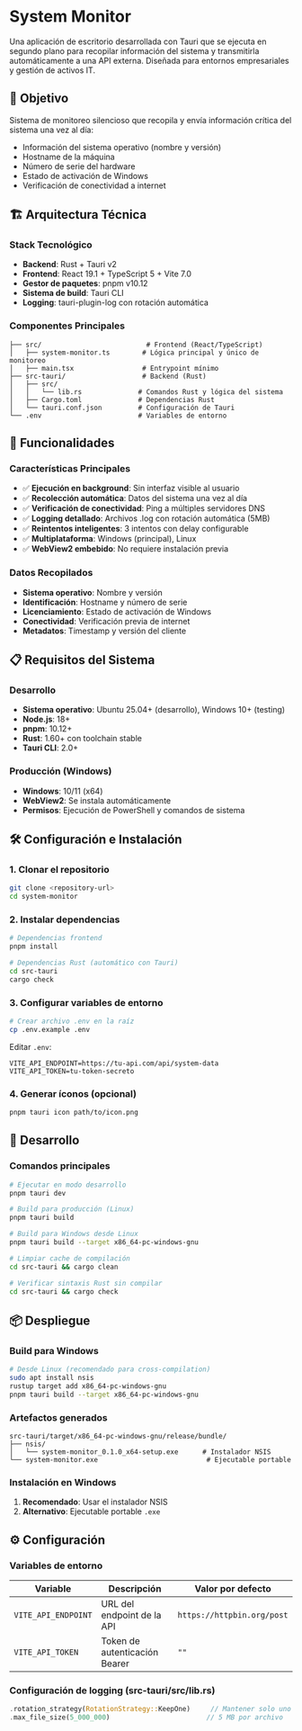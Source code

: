 # System Monitor

Una aplicación de escritorio desarrollada con Tauri que se ejecuta en segundo plano para recopilar información del sistema y transmitirla automáticamente a una API externa. Diseñada para entornos empresariales y gestión de activos IT.

## 🎯 Objetivo

Sistema de monitoreo silencioso que recopila y envía información crítica del sistema una vez al día:
- Información del sistema operativo (nombre y versión)
- Hostname de la máquina
- Número de serie del hardware
- Estado de activación de Windows
- Verificación de conectividad a internet

## 🏗️ Arquitectura Técnica

### Stack Tecnológico
- **Backend**: Rust + Tauri v2
- **Frontend**: React 19.1 + TypeScript 5 + Vite 7.0
- **Gestor de paquetes**: pnpm v10.12
- **Sistema de build**: Tauri CLI
- **Logging**: tauri-plugin-log con rotación automática

### Componentes Principales

```
├── src/                          # Frontend (React/TypeScript)
│   ├── system-monitor.ts        # Lógica principal y único de monitoreo
│   ├── main.tsx                 # Entrypoint mínimo
├── src-tauri/                   # Backend (Rust)
│   ├── src/
│   │   └── lib.rs              # Comandos Rust y lógica del sistema
│   ├── Cargo.toml              # Dependencias Rust
│   └── tauri.conf.json         # Configuración de Tauri
└── .env                        # Variables de entorno
```

## 🚀 Funcionalidades

### Características Principales
- ✅ **Ejecución en background**: Sin interfaz visible al usuario
- ✅ **Recolección automática**: Datos del sistema una vez al día
- ✅ **Verificación de conectividad**: Ping a múltiples servidores DNS
- ✅ **Logging detallado**: Archivos .log con rotación automática (5MB)
- ✅ **Reintentos inteligentes**: 3 intentos con delay configurable
- ✅ **Multiplataforma**: Windows (principal), Linux
- ✅ **WebView2 embebido**: No requiere instalación previa

### Datos Recopilados
- **Sistema operativo**: Nombre y versión
- **Identificación**: Hostname y número de serie
- **Licenciamiento**: Estado de activación de Windows
- **Conectividad**: Verificación previa de internet
- **Metadatos**: Timestamp y versión del cliente

## 📋 Requisitos del Sistema

### Desarrollo
- **Sistema operativo**: Ubuntu 25.04+ (desarrollo), Windows 10+ (testing)
- **Node.js**: 18+ 
- **pnpm**: 10.12+
- **Rust**: 1.60+ con toolchain stable
- **Tauri CLI**: 2.0+

### Producción (Windows)
- **Windows**: 10/11 (x64)
- **WebView2**: Se instala automáticamente
- **Permisos**: Ejecución de PowerShell y comandos de sistema

## 🛠️ Configuración e Instalación

### 1. Clonar el repositorio
```bash
git clone <repository-url>
cd system-monitor
```

### 2. Instalar dependencias
```bash
# Dependencias frontend
pnpm install

# Dependencias Rust (automático con Tauri)
cd src-tauri
cargo check
```

### 3. Configurar variables de entorno
```bash
# Crear archivo .env en la raíz
cp .env.example .env
```

Editar `.env`:
```env
VITE_API_ENDPOINT=https://tu-api.com/api/system-data
VITE_API_TOKEN=tu-token-secreto
```

### 4. Generar íconos (opcional)
```bash
pnpm tauri icon path/to/icon.png
```

## 🧪 Desarrollo

### Comandos principales
```bash
# Ejecutar en modo desarrollo
pnpm tauri dev

# Build para producción (Linux)
pnpm tauri build

# Build para Windows desde Linux
pnpm tauri build --target x86_64-pc-windows-gnu

# Limpiar cache de compilación
cd src-tauri && cargo clean

# Verificar sintaxis Rust sin compilar
cd src-tauri && cargo check
```

## 📦 Despliegue

### Build para Windows
```bash
# Desde Linux (recomendado para cross-compilation)
sudo apt install nsis
rustup target add x86_64-pc-windows-gnu
pnpm tauri build --target x86_64-pc-windows-gnu
```

### Artefactos generados
```
src-tauri/target/x86_64-pc-windows-gnu/release/bundle/
├── nsis/
│   └── system-monitor_0.1.0_x64-setup.exe      # Instalador NSIS
└── system-monitor.exe                           # Ejecutable portable
```

### Instalación en Windows
1. **Recomendado**: Usar el instalador NSIS
2. **Alternativo**: Ejecutable portable `.exe`

## ⚙️ Configuración

### Variables de entorno

| Variable | Descripción | Valor por defecto |
|----------|-------------|------------------|
| `VITE_API_ENDPOINT` | URL del endpoint de la API | `https://httpbin.org/post` |
| `VITE_API_TOKEN` | Token de autenticación Bearer | `""` |

### Configuración de logging (src-tauri/src/lib.rs)
```rust
.rotation_strategy(RotationStrategy::KeepOne)     // Mantener solo uno
.max_file_size(5_000_000)                        // 5 MB por archivo
```